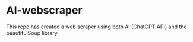 # AI-webscraper
This repo has created a web scraper using both AI (ChatGPT API) and the beautifulSoup library
